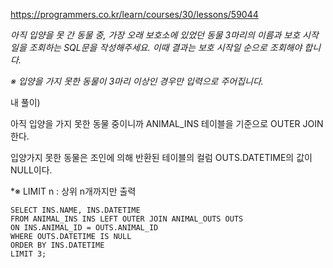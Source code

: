 https://programmers.co.kr/learn/courses/30/lessons/59044



*아직 입양을 못 간 동물 중, 가장 오래 보호소에 있었던 동물 3마리의 이름과 보호 시작일을 조회하는 SQL문을 작성해주세요. 이때 결과는 보호 시작일 순으로 조회해야 합니다.*

*※ 입양을 가지 못한 동물이 3마리 이상인 경우만 입력으로 주어집니다.*



내 풀이)

아직 입양을 가지 못한 동물 중이니까 ANIMAL_INS 테이블을 기준으로 OUTER JOIN 한다.

입양가지 못한 동물은 조인에 의해 반환된 테이블의 컬럼 OUTS.DATETIME의 값이 NULL이다.

*※  LIMIT n :  상위 n개까지만 출력

```mysql
SELECT INS.NAME, INS.DATETIME
FROM ANIMAL_INS INS LEFT OUTER JOIN ANIMAL_OUTS OUTS
ON INS.ANIMAL_ID = OUTS.ANIMAL_ID 
WHERE OUTS.DATETIME IS NULL 
ORDER BY INS.DATETIME
LIMIT 3;
```

